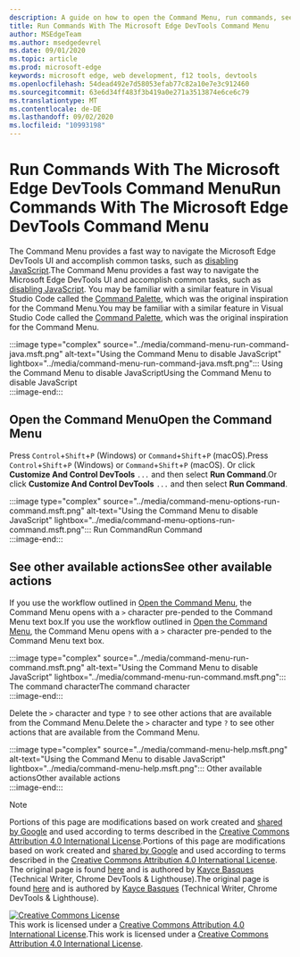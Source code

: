 ```yaml
---
description: A guide on how to open the Command Menu, run commands, see other actions, and more.
title: Run Commands With The Microsoft Edge DevTools Command Menu
author: MSEdgeTeam
ms.author: msedgedevrel
ms.date: 09/01/2020
ms.topic: article
ms.prod: microsoft-edge
keywords: microsoft edge, web development, f12 tools, devtools
ms.openlocfilehash: 54dead492e7d58053efab77c82a10e7e3c912460
ms.sourcegitcommit: 63e6d34ff483f3b419a0e271a3513874e6ce6c79
ms.translationtype: MT
ms.contentlocale: de-DE
ms.lasthandoff: 09/02/2020
ms.locfileid: "10993198"
---
```

<!-- Copyright Kayce Basques 

   Licensed under the Apache License, Version 2.0 (the "License");
   you may not use this file except in compliance with the License.
   You may obtain a copy of the License at

       https://www.apache.org/licenses/LICENSE-2.0

   Unless required by applicable law or agreed to in writing, software
   distributed under the License is distributed on an "AS IS" BASIS,
   WITHOUT WARRANTIES OR CONDITIONS OF ANY KIND, either express or implied.
   See the License for the specific language governing permissions and
   limitations under the License.  -->  





# <span data-ttu-id="5304d-104">Run Commands With The Microsoft Edge DevTools Command Menu</span><span class="sxs-lookup"><span data-stu-id="5304d-104">Run Commands With The Microsoft Edge DevTools Command Menu</span></span>   

  

<span data-ttu-id="5304d-105">The Command Menu provides a fast way to navigate the Microsoft Edge DevTools UI and accomplish common tasks, such as [disabling JavaScript][JavascriptDisable].</span><span class="sxs-lookup"><span data-stu-id="5304d-105">The Command Menu provides a fast way to navigate the Microsoft Edge DevTools UI and accomplish common tasks, such as [disabling JavaScript][JavascriptDisable].</span></span>  <span data-ttu-id="5304d-106">You may be familiar with a similar feature in Visual Studio Code called the [Command Palette][VisualStudioCodeUICommandPalette], which was the original inspiration for the Command Menu.</span><span class="sxs-lookup"><span data-stu-id="5304d-106">You may be familiar with a similar feature in Visual Studio Code called the [Command Palette][VisualStudioCodeUICommandPalette], which was the original inspiration for the Command Menu.</span></span>  

:::image type="complex" source="../media/command-menu-run-command-java.msft.png" alt-text="Using the Command Menu to disable JavaScript" lightbox="../media/command-menu-run-command-java.msft.png":::
   <span data-ttu-id="5304d-108">Using the Command Menu to disable JavaScript</span><span class="sxs-lookup"><span data-stu-id="5304d-108">Using the Command Menu to disable JavaScript</span></span>  
:::image-end:::  

## <span data-ttu-id="5304d-109">Open the Command Menu</span><span class="sxs-lookup"><span data-stu-id="5304d-109">Open the Command Menu</span></span>   

<span data-ttu-id="5304d-110">Press `Control`+`Shift`+`P` \(Windows\) or `Command`+`Shift`+`P` \(macOS\).</span><span class="sxs-lookup"><span data-stu-id="5304d-110">Press `Control`+`Shift`+`P` \(Windows\) or `Command`+`Shift`+`P` \(macOS\).</span></span> <span data-ttu-id="5304d-111">Or click **Customize And Control DevTools** `...` and then select **Run Command**.</span><span class="sxs-lookup"><span data-stu-id="5304d-111">Or click **Customize And Control DevTools** `...` and then select **Run Command**.</span></span>  

:::image type="complex" source="../media/command-menu-options-run-command.msft.png" alt-text="Using the Command Menu to disable JavaScript" lightbox="../media/command-menu-options-run-command.msft.png":::
   <span data-ttu-id="5304d-113">Run Command</span><span class="sxs-lookup"><span data-stu-id="5304d-113">Run Command</span></span>  
:::image-end:::  

## <span data-ttu-id="5304d-114">See other available actions</span><span class="sxs-lookup"><span data-stu-id="5304d-114">See other available actions</span></span>   

<span data-ttu-id="5304d-115">If you use the workflow outlined in [Open the Command Menu](#open-the-command-menu), the Command Menu opens with a `>` character pre-pended to the Command Menu text box.</span><span class="sxs-lookup"><span data-stu-id="5304d-115">If you use the workflow outlined in [Open the Command Menu](#open-the-command-menu), the Command Menu opens with a `>` character pre-pended to the Command Menu text box.</span></span>  

:::image type="complex" source="../media/command-menu-run-command.msft.png" alt-text="Using the Command Menu to disable JavaScript" lightbox="../media/command-menu-run-command.msft.png":::
   <span data-ttu-id="5304d-117">The command character</span><span class="sxs-lookup"><span data-stu-id="5304d-117">The command character</span></span>  
:::image-end:::  

<span data-ttu-id="5304d-118">Delete the `>` character and type `?` to see other actions that are available from the Command Menu.</span><span class="sxs-lookup"><span data-stu-id="5304d-118">Delete the `>` character and type `?` to see other actions that are available from the Command Menu.</span></span>  

:::image type="complex" source="../media/command-menu-help.msft.png" alt-text="Using the Command Menu to disable JavaScript" lightbox="../media/command-menu-help.msft.png":::
   <span data-ttu-id="5304d-120">Other available actions</span><span class="sxs-lookup"><span data-stu-id="5304d-120">Other available actions</span></span>  
:::image-end:::  

 



<!-- links -->  

[JavascriptDisable]: ../javascript/disable.md "Disable JavaScript With Microsoft Edge DevTools | Microsoft Docs"  

[VisualStudioCodeUICommandPalette]: https://code.visualstudio.com/docs/getstarted/userinterface#_command-palette "Command palette - Visual Studio Code UI"  

> [!NOTE]
> <span data-ttu-id="5304d-123">Portions of this page are modifications based on work created and [shared by Google][GoogleSitePolicies] and used according to terms described in the [Creative Commons Attribution 4.0 International License][CCA4IL].</span><span class="sxs-lookup"><span data-stu-id="5304d-123">Portions of this page are modifications based on work created and [shared by Google][GoogleSitePolicies] and used according to terms described in the [Creative Commons Attribution 4.0 International License][CCA4IL].</span></span>  
> <span data-ttu-id="5304d-124">The original page is found [here](https://developers.google.com/web/tools/chrome-devtools/command-menu/index) and is authored by [Kayce Basques][KayceBasques] \(Technical Writer, Chrome DevTools \& Lighthouse\).</span><span class="sxs-lookup"><span data-stu-id="5304d-124">The original page is found [here](https://developers.google.com/web/tools/chrome-devtools/command-menu/index) and is authored by [Kayce Basques][KayceBasques] \(Technical Writer, Chrome DevTools \& Lighthouse\).</span></span>  

[![Creative Commons License][CCby4Image]][CCA4IL]  
<span data-ttu-id="5304d-126">This work is licensed under a [Creative Commons Attribution 4.0 International License][CCA4IL].</span><span class="sxs-lookup"><span data-stu-id="5304d-126">This work is licensed under a [Creative Commons Attribution 4.0 International License][CCA4IL].</span></span>  

[CCA4IL]: https://creativecommons.org/licenses/by/4.0  
[CCby4Image]: https://i.creativecommons.org/l/by/4.0/88x31.png  
[GoogleSitePolicies]: https://developers.google.com/terms/site-policies  
[KayceBasques]: https://developers.google.com/web/resources/contributors/kaycebasques  
